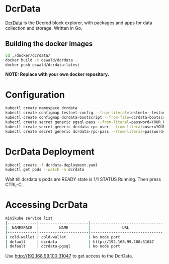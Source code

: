 # DcrData

[DcrData](https://github.com/decred/dcrdata) is the Decred block explorer, with packages and apps for data collection and storage. Written in Go.

## Building the docker images

```bash
cd ./docker/dcrdata/
docker build -t oswald/dcrdata .
docker push oswald/dcrdata:latest
```

**NOTE: Replace with your own docker repository.**

# Configuration

```bash
kubectl create namespace dcrdata
kubectl create configmap testnet-config --from-literal=testnet=--testnet -n dcrdata
kubectl create configmap dcrdata-bootscript --from-file=dcrdata-bootscript.sh -n dcrdata
kubectl create secret generic pgsql-pass --from-literal=password=YOUR_PASSWORD -n dcrdata
kubectl create secret generic dcrdata-rpc-user --from-literal=user=YOUR_USER -n dcrdata
kubectl create secret generic dcrdata-rpc-pass --from-literal=password=YOUR_PASSWORD -n dcrdata
```
# DcrData Deployment

```bash
kubectl create -f dcrdata-deployment.yaml
kubectl get pods --watch -n dcrdata
```
Wait till dcrdata's pods are READY state is 1/1 STATUS Running. Then press CTRL-C.

# Accessing DcrData

```bash
minikube service list
|-------------|----------------------|--------------------------------|
|  NAMESPACE  |         NAME         |              URL               |
|-------------|----------------------|--------------------------------|
| cold-wallet | cold-wallet          | No node port                   |
| default     | dcrdata              | http://192.168.99.100:31047    |
| default     | dcrdata-pgsql        | No node port                   |
```

Use http://192.168.99.100:31047 to get access to the DcrData.
